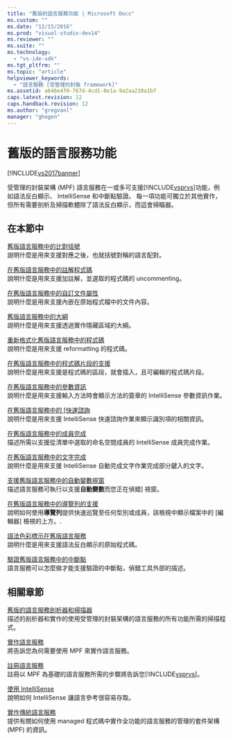 ```yaml
---
title: "舊版的語言服務功能 | Microsoft Docs"
ms.custom: ""
ms.date: "12/15/2016"
ms.prod: "visual-studio-dev14"
ms.reviewer: ""
ms.suite: ""
ms.technology: 
  - "vs-ide-sdk"
ms.tgt_pltfrm: ""
ms.topic: "article"
helpviewer_keywords: 
  - "語言服務 [受管理的封裝 framework]"
ms.assetid: a646e4f0-767d-4cd1-8e1a-9a2aa210a1b7
caps.latest.revision: 12
caps.handback.revision: 12
ms.author: "gregvanl"
manager: "ghogen"
---
```

# 舊版的語言服務功能
[!INCLUDE[vs2017banner](../../code-quality/includes/vs2017banner.md)]

受管理的封裝架構 \(MPF\) 語言服務在一或多可支援[!INCLUDE[vsprvs](../../code-quality/includes/vsprvs_md.md)]功能，例如語法反白顯示、 IntelliSense 和中斷點驗證。  每一項功能可獨立於其他實作，但所有需要剖析及掃描軟體除了語法反白顯示，而這會掃瞄器。  
  
## 在本節中  
 [舊版語言服務中的比對括號](../../extensibility/internals/brace-matching-in-a-legacy-language-service.md)  
 說明什麼是用來支援對應之後，也就括號對稱的語言配對。  
  
 [在舊版語言服務中的註解程式碼](../../extensibility/internals/commenting-code-in-a-legacy-language-service.md)  
 說明什麼是用來支援加註解，並選取的程式碼的 uncommenting。  
  
 [在舊版語言服務中的自訂文件屬性](../../extensibility/internals/custom-document-properties-in-a-legacy-language-service.md)  
 說明什麼是用來支援內嵌在原始程式檔中的文件內容。  
  
 [舊版語言服務中的大綱](../../extensibility/internals/outlining-in-a-legacy-language-service.md)  
 說明什麼是用來支援透過實作隱藏區域的大綱。  
  
 [重新格式化舊版語言服務中的程式碼](../../extensibility/internals/reformatting-code-in-a-legacy-language-service.md)  
 說明什麼是用來支援 reformatting 的程式碼。  
  
 [在舊版語言服務中的程式碼片段的支援](../../extensibility/internals/support-for-code-snippets-in-a-legacy-language-service.md)  
 說明什麼是用來支援是程式碼的區段，就會插入，且可編輯的程式碼片段。  
  
 [在舊版語言服務中的參數資訊](../../extensibility/internals/parameter-info-in-a-legacy-language-service2.md)  
 說明什麼是用來支援輸入方法時會顯示方法的簽章的 IntelliSense 參數資訊作業。  
  
 [在舊版語言服務中的 \[快速諮詢](../../extensibility/internals/quick-info-in-a-legacy-language-service.md)  
 說明什麼是用來支援 IntelliSense 快速諮詢作業來顯示識別項的相關資訊。  
  
 [在舊版語言服務中的成員完成](../../extensibility/internals/member-completion-in-a-legacy-language-service.md)  
 描述所需以支援從清單中選取的命名空間成員的 IntelliSense 成員完成作業。  
  
 [在舊版語言服務中的文字完成](../../extensibility/internals/word-completion-in-a-legacy-language-service.md)  
 說明什麼是用來支援 IntelliSense 自動完成文字作業完成部分鍵入的文字。  
  
 [支援舊版語言服務中的自動變數視窗](../../extensibility/internals/support-for-the-autos-window-in-a-legacy-language-service.md)  
 描述語言服務可執行以支援**自動變數**而您正在偵錯\] 視窗。  
  
 [在舊版語言服務中的導覽列的支援](../../extensibility/internals/support-for-the-navigation-bar-in-a-legacy-language-service.md)  
 說明如何使用**導覽列**提供快速巡覽至任何型別或成員，該檢視中顯示檔案中的 \[編輯器\] 檢視的上方。.  
  
 [語法色彩標示在舊版語言服務](../../extensibility/internals/syntax-colorizing-in-a-legacy-language-service.md)  
 說明什麼是用來支援語法反白顯示的原始程式碼。  
  
 [驗證舊版語言服務中的中斷點](../../extensibility/internals/validating-breakpoints-in-a-legacy-language-service.md)  
 語言服務可以怎麼做才能支援驗證的中斷點，偵錯工具外部的描述。  
  
## 相關章節  
 [舊版的語言服務剖析器和掃描器](../../extensibility/internals/legacy-language-service-parser-and-scanner.md)  
 描述的剖析器和實作的使用受管理的封裝架構的語言服務的所有功能所需的掃描程式。  
  
 [實作語言服務](../../extensibility/internals/implementing-a-legacy-language-service2.md)  
 將告訴您為何需要使用 MPF 來實作語言服務。  
  
 [註冊語言服務](../../extensibility/internals/registering-a-legacy-language-service1.md)  
 註冊以 MPF 為基礎的語言服務所需的步驟將告訴您[!INCLUDE[vsprvs](../../code-quality/includes/vsprvs_md.md)]。  
  
 [使用 IntelliSense](../../ide/using-intellisense.md)  
 說明如何 IntelliSense 讓語言參考很容易存取。  
  
 [實作傳統語言服務](../../extensibility/internals/implementing-a-legacy-language-service1.md)  
 提供有關如何使用 managed 程式碼中實作全功能的語言服務的管理的套件架構 \(MPF\) 的資訊。